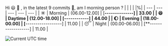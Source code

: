 Hi :smiley: :wave:   , in the latest 9 commits :bug:, am I morning person ?
| | | | |%|
| --- | --- | --- | --- | --- |
| :sunny: | Morning | (06.00-12.00] | [******--------------] | 33.00 |
| :satisfied: | Daytime | (12.00-18.00] | [********------------] | 44.00 |
| :moon: | Evening | (18.00-00.00] | [**------------------] | 11.00 |
| :sleeping: | Night | (00.00-06.00] | [**------------------] | 11.00 |

![Current UTC time](https://jojoee.jojoee.com/api/utcnowgif?utcnow)
